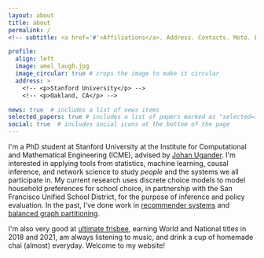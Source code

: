 ```yaml
---
layout: about
title: about
permalink: /
<!-- subtitle: <a href='#'>Affiliations</a>. Address. Contacts. Moto. Etc. -->

profile:
  align: left
  image: amel_laugh.jpg
  image_circular: true # crops the image to make it circular
  address: >
    <!-- <p>Stanford University</p> -->
    <!-- <p>Oakland, CA</p> -->

news: true  # includes a list of news items
selected_papers: true # includes a list of papers marked as "selected={true}"
social: true  # includes social icons at the bottom of the page
---
```


I'm a PhD student at Stanford University at the Institute for
Computational and Mathematical Engineering (ICME), advised by [Johan
Ugander](https://stanford.edu/~jugander/). I'm interested in applying tools from
statistics, machine learning, causal inference, and network science to study
*people* and the systems we all participate in. My current research uses
discrete choice models to model household preferences for school choice, in
partnership with the San Francisco Unified School District, for the purpose
of inference and policy evaluation. In the past, I've done work in
[recommender systems](https://cs229.stanford.edu/proj2018/report/22.pdf) and
[balanced graph partitioning](https://dl.acm.org/doi/abs/10.1145/3394486.3403239).


I'm also very good at [ultimate frisbee](http://furyultimate.com/), earning
World and National titles in 2018 and 2021, am always listening to music, and
drink a cup of homemade chai (almost) everyday. Welcome to my website!
